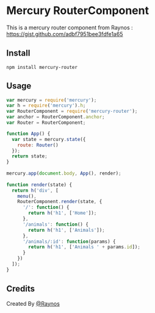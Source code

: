 # Mercury RouterComponent

This is a mercury router component from Raynos : https://gist.github.com/adbf7951bee3fdfe1a65

## Install

```
npm install mercury-router
```

## Usage

``` js
var mercury = require('mercury');
var h = require('mercury').h;
var RouterComponent = require('mercury-router');
var anchor = RouterComponent.anchor;
var Router = RouterComponent; 

function App() {
  var state = mercury.state({
    route: Router()
  });
  return state;
}
    
mercury.app(document.body, App(), render);
      
function render(state) {
  return h('div', [
    menu(),
    RouterComponent.render(state, {
      '/': function() {
        return h('h1', ['Home']);
      },
      '/animals': function() {
        return h('h1', ['Animals']);
      },
      '/animals/:id': function(params) {
        return h('h1', ['Animals ' + params.id]);
      }
    })
  ]);
}

```

## Credits

Created By [@Raynos](https://github.com/Raynos)






